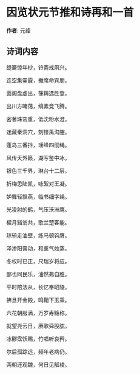 # 因览状元节推和诗再和一首

**作者**: 元绛

## 诗词内容

缇籥惊年杪，铃斋戒夙兴。

连空集霙霰，撇席命宾朋。

菌阁盘虚出，箯舆选胜登。

出川方晻蔼，缟素竞飞腾。

密著珠帘重，低沈粉水澄。

迷藏秦洞穴，刻镂禹沟塍。

蓬岛三番抃，瑶峰四彻绳。

风传天外籁，湖写鉴中冰。

银色三千界，琳台十二层。

折梅思陆凯，咏絮对王凝。

妒舞轻飘燕，临书细字绳。

光凌射的鹤，气压沃洲鹰。

櫂月谿翁共，歌兰楚客能。

琼辀走油壁，练马顿钩膺。

泽渗阳膏动，和薰气烛蒸。

冬权时已正，尺瑞岁将应。

鄙也同民乐，油然弗自胜。

平时陪法从，长忆奉昭陵。

拂旦开金殿，鸣鞘下玉乘。

六花朝服满，万岁寿觞称。

就望尧云日，赓歌舜股肱。

冰醪霑饫赐，竹唱听哀矜。

尔后孤踪远，频年老病仍。

两朝还观魏，何日见觚棱。


